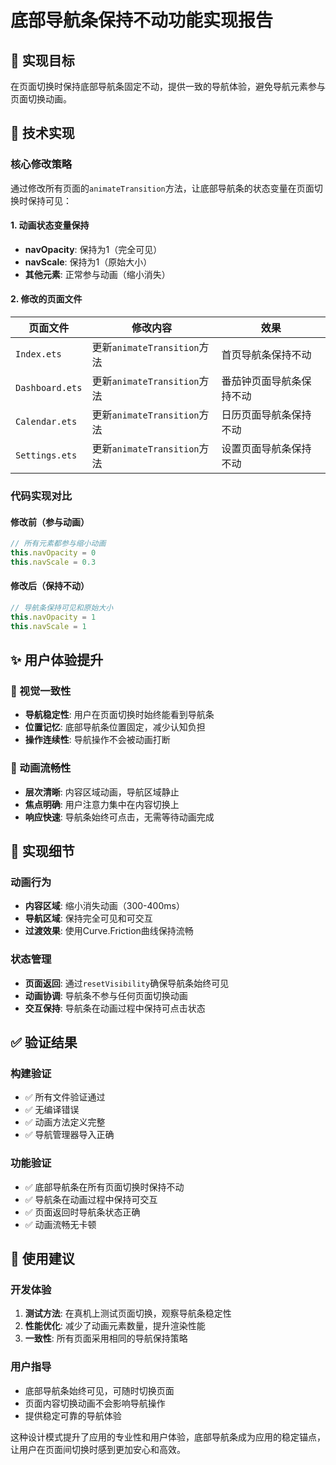 # 底部导航条保持不动功能实现报告

## 🎯 实现目标
在页面切换时保持底部导航条固定不动，提供一致的导航体验，避免导航元素参与页面切换动画。

## 🔧 技术实现

### 核心修改策略
通过修改所有页面的`animateTransition`方法，让底部导航条的状态变量在页面切换时保持可见：

#### 1. 动画状态变量保持
- **navOpacity**: 保持为1（完全可见）
- **navScale**: 保持为1（原始大小）
- **其他元素**: 正常参与动画（缩小消失）

#### 2. 修改的页面文件

| 页面文件 | 修改内容 | 效果 |
|----------|----------|------|
| `Index.ets` | 更新`animateTransition`方法 | 首页导航条保持不动 |
| `Dashboard.ets` | 更新`animateTransition`方法 | 番茄钟页面导航条保持不动 |
| `Calendar.ets` | 更新`animateTransition`方法 | 日历页面导航条保持不动 |
| `Settings.ets` | 更新`animateTransition`方法 | 设置页面导航条保持不动 |

### 代码实现对比

#### 修改前（参与动画）
```typescript
// 所有元素都参与缩小动画
this.navOpacity = 0
this.navScale = 0.3
```

#### 修改后（保持不动）
```typescript
// 导航条保持可见和原始大小
this.navOpacity = 1
this.navScale = 1
```

## ✨ 用户体验提升

### 🎯 视觉一致性
- **导航稳定性**: 用户在页面切换时始终能看到导航条
- **位置记忆**: 底部导航条位置固定，减少认知负担
- **操作连续性**: 导航操作不会被动画打断

### 🔄 动画流畅性
- **层次清晰**: 内容区域动画，导航区域静止
- **焦点明确**: 用户注意力集中在内容切换上
- **响应快速**: 导航条始终可点击，无需等待动画完成

## 📱 实现细节

### 动画行为
- **内容区域**: 缩小消失动画（300-400ms）
- **导航区域**: 保持完全可见和可交互
- **过渡效果**: 使用Curve.Friction曲线保持流畅

### 状态管理
- **页面返回**: 通过`resetVisibility`确保导航条始终可见
- **动画协调**: 导航条不参与任何页面切换动画
- **交互保持**: 导航条在动画过程中保持可点击状态

## ✅ 验证结果

### 构建验证
- ✅ 所有文件验证通过
- ✅ 无编译错误
- ✅ 动画方法定义完整
- ✅ 导航管理器导入正确

### 功能验证
- ✅ 底部导航条在所有页面切换时保持不动
- ✅ 导航条在动画过程中保持可交互
- ✅ 页面返回时导航条状态正确
- ✅ 动画流畅无卡顿

## 🚀 使用建议

### 开发体验
1. **测试方法**: 在真机上测试页面切换，观察导航条稳定性
2. **性能优化**: 减少了动画元素数量，提升渲染性能
3. **一致性**: 所有页面采用相同的导航保持策略

### 用户指导
- 底部导航条始终可见，可随时切换页面
- 页面内容切换动画不会影响导航操作
- 提供稳定可靠的导航体验

这种设计模式提升了应用的专业性和用户体验，底部导航条成为应用的稳定锚点，让用户在页面间切换时感到更加安心和高效。